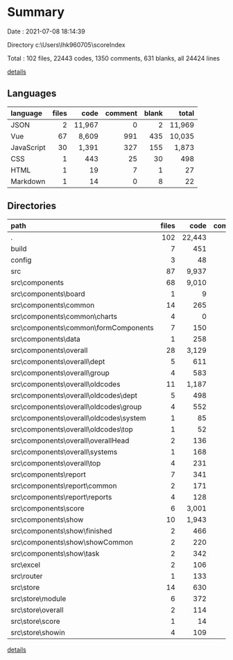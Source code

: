 # Summary

Date : 2021-07-08 18:14:39

Directory c:\Users\lhk960705\scoreIndex

Total : 102 files,  22443 codes, 1350 comments, 631 blanks, all 24424 lines

[details](details.md)

## Languages
| language | files | code | comment | blank | total |
| :--- | ---: | ---: | ---: | ---: | ---: |
| JSON | 2 | 11,967 | 0 | 2 | 11,969 |
| Vue | 67 | 8,609 | 991 | 435 | 10,035 |
| JavaScript | 30 | 1,391 | 327 | 155 | 1,873 |
| CSS | 1 | 443 | 25 | 30 | 498 |
| HTML | 1 | 19 | 7 | 1 | 27 |
| Markdown | 1 | 14 | 0 | 8 | 22 |

## Directories
| path | files | code | comment | blank | total |
| :--- | ---: | ---: | ---: | ---: | ---: |
| . | 102 | 22,443 | 1,350 | 631 | 24,424 |
| build | 7 | 451 | 52 | 56 | 559 |
| config | 3 | 48 | 102 | 38 | 188 |
| src | 87 | 9,937 | 1,187 | 524 | 11,648 |
| src\components | 68 | 9,010 | 1,011 | 459 | 10,480 |
| src\components\board | 1 | 9 | 0 | 4 | 13 |
| src\components\common | 14 | 265 | 14 | 38 | 317 |
| src\components\common\charts | 4 | 0 | 0 | 4 | 4 |
| src\components\common\formComponents | 7 | 150 | 6 | 21 | 177 |
| src\components\data | 1 | 258 | 19 | 6 | 283 |
| src\components\overall | 28 | 3,129 | 644 | 243 | 4,016 |
| src\components\overall\dept | 5 | 611 | 114 | 51 | 776 |
| src\components\overall\group | 4 | 583 | 103 | 54 | 740 |
| src\components\overall\oldcodes | 11 | 1,187 | 362 | 84 | 1,633 |
| src\components\overall\oldcodes\dept | 5 | 498 | 118 | 38 | 654 |
| src\components\overall\oldcodes\group | 4 | 552 | 241 | 38 | 831 |
| src\components\overall\oldcodes\system | 1 | 85 | 2 | 5 | 92 |
| src\components\overall\oldcodes\top | 1 | 52 | 1 | 3 | 56 |
| src\components\overall\overallHead | 2 | 136 | 12 | 14 | 162 |
| src\components\overall\systems | 1 | 168 | 21 | 10 | 199 |
| src\components\overall\top | 4 | 231 | 13 | 22 | 266 |
| src\components\report | 7 | 341 | 58 | 26 | 425 |
| src\components\report\common | 2 | 171 | 48 | 8 | 227 |
| src\components\report\reports | 4 | 128 | 4 | 15 | 147 |
| src\components\score | 6 | 3,001 | 154 | 73 | 3,228 |
| src\components\show | 10 | 1,943 | 117 | 63 | 2,123 |
| src\components\show\finished | 2 | 466 | 11 | 12 | 489 |
| src\components\show\showCommon | 2 | 220 | 15 | 10 | 245 |
| src\components\show\task | 2 | 342 | 8 | 11 | 361 |
| src\excel | 2 | 106 | 12 | 26 | 144 |
| src\router | 1 | 133 | 6 | 6 | 145 |
| src\store | 14 | 630 | 147 | 25 | 802 |
| src\store\module | 6 | 372 | 23 | 5 | 400 |
| src\store\overall | 2 | 114 | 0 | 2 | 116 |
| src\store\score | 1 | 14 | 0 | 0 | 14 |
| src\store\showin | 4 | 109 | 124 | 16 | 249 |

[details](details.md)